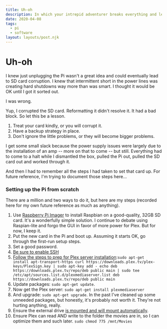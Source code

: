 ```yaml
---
title: Uh-oh
description: In which your intrepid adventurer breaks everything and learns the hard way about some quirks of the Raspberry Pi.
date: 2020-04-08
tags:
  - pi
  - software
layout: layouts/post.njk
---
```


# Uh-oh
I knew just unplugging the Pi wasn't a great idea and could eventually lead to SD card corruption. I knew that intermittent short in the power lines was creating hard shutdowns way more than was smart. I thought it would be OK until I got it sorted out.

I was wrong. 

Yup, I corrupted the SD card. Reformatting it didn't resolve it. It had a bad block. So let this be a lesson. 

1. Treat your card kindly, or you will corrupt it.
2. Have a backup strategy in place.
3. Don't ignore the little problems, or they will become bigger problems.

I get some small slack because the power supply issues were largely due to the installation of an amp -- more on that to come -- but still. Everything had to come to a halt while I dismantled the box, pulled the Pi out, pulled the SD card out and worked through it. 

And then I had to remember all the steps I had taken to set that card up. For future reference, I'm trying to document those steps here...

### Setting up the Pi from scratch
There are a million and two ways to do it, but here are my steps (recorded here for my own future reference as much as anything).

1. Use [Raspberry Pi Imager](https://www.raspberrypi.org/blog/raspberry-pi-imager-imaging-utility/) to install Raspbian on a good-quality, 32GB SD card. It's a wonderfully simple solution. I continue to debate using Raspian-lite and forgo the GUI in favor of more power for Plex. But for now, I keep it.
2. Put the new card in the Pi and boot up. Assuming it starts OK, go through the first-run setup steps.
3. Set a good password.
4. [Be sure to enable SSH](https://pimylifeup.com/raspberry-pi-ssh/#enablesshdesktop)
5. [Follow the steps to prep for Plex server installation](https://pimylifeup.com/raspberry-pi-plex-server/):```sudo apt-get install apt-transport-https
curl https://downloads.plex.tv/plex-keys/PlexSign.key | sudo apt-key add -
echo deb https://downloads.plex.tv/repo/deb public main | sudo tee /etc/apt/sources.list.d/plexmediaserver.list
deb https://downloads.plex.tv/repo/deb public main```
6. Update packages: `sudo apt-get update`.
7. Now get the Plex server: `sudo apt-get install plexmediaserver`
8. And upgrade: `sudo apt-get upgrade`. In the past I've cleaned up some unneeded packages, but honestly, it's probably not worth it. They're not hurting anything, really.
9. Ensure the external drive [is mounted and will mount automatically](https://www.raspberrypi.org/documentation/configuration/external-storage.md).
10. Ensure Plex can read AND write to the folder the movies are in, so I can optimize them and such later. `sudo chmod 775 /mnt/Movies`
